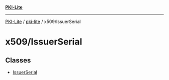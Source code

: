 [**PKI-Lite**](../../../README.md)

---

[PKI-Lite](../../../README.md) / [pki-lite](../../README.md) / x509/IssuerSerial

# x509/IssuerSerial

## Classes

- [IssuerSerial](classes/IssuerSerial.md)
